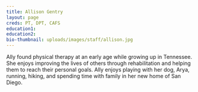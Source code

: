 ```yaml
---
title: Allison Gentry
layout: page
creds: PT, DPT, CAFS
education1: 
education2: 
bio-thumbnail: uploads/images/staff/allison.jpg
---
```


Ally found physical therapy at an early age while growing up in Tennessee. She enjoys improving the lives of others through rehabilitation and helping them to reach their personal goals. Ally enjoys playing with her dog, Arya, running, hiking, and spending time with family in her new home of San Diego.
